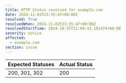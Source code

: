 ```yaml
---
title: HTTP Status resolved for example.com
date: 2024-11-03T23:35:47+00:00Z
resolved: True
resolvedWhen: 2024-11-03T23:35:47+00:00Z
resolvedStartTime: 2024-10-25T21:09:43.191474+00:00
severity: notice
affected:
  - example.com
section: issue
---
```


| Expected Statuses | Actual Status  |
|-------------------|----------------|
| 200, 301, 302 | 200 |
